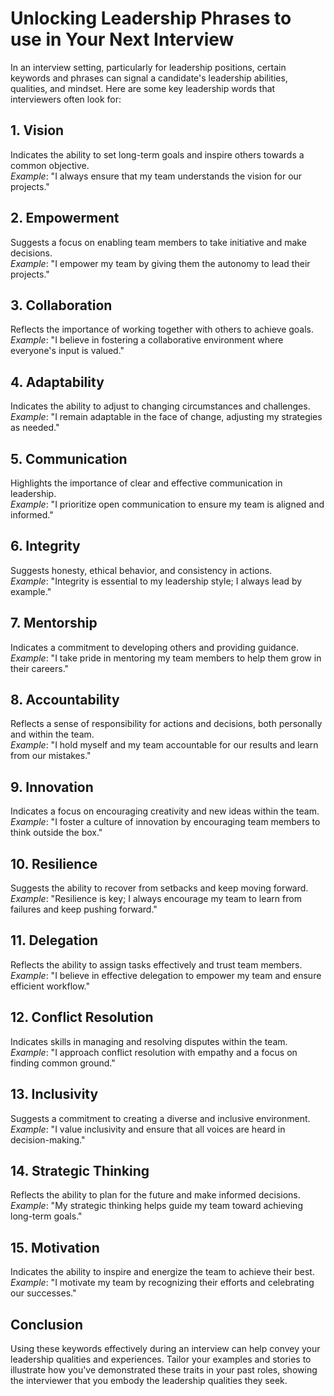 # Unlocking Leadership Phrases to use in Your Next Interview

In an interview setting, particularly for leadership positions, certain keywords and phrases can signal a candidate's leadership abilities, qualities, and mindset. Here are some key leadership words that interviewers often look for:

## 1. Vision
Indicates the ability to set long-term goals and inspire others towards a common objective.  
*Example*: "I always ensure that my team understands the vision for our projects."

## 2. Empowerment
Suggests a focus on enabling team members to take initiative and make decisions.  
*Example*: "I empower my team by giving them the autonomy to lead their projects."

## 3. Collaboration
Reflects the importance of working together with others to achieve goals.  
*Example*: "I believe in fostering a collaborative environment where everyone's input is valued."

## 4. Adaptability
Indicates the ability to adjust to changing circumstances and challenges.  
*Example*: "I remain adaptable in the face of change, adjusting my strategies as needed."

## 5. Communication
Highlights the importance of clear and effective communication in leadership.  
*Example*: "I prioritize open communication to ensure my team is aligned and informed."

## 6. Integrity
Suggests honesty, ethical behavior, and consistency in actions.  
*Example*: "Integrity is essential to my leadership style; I always lead by example."

## 7. Mentorship
Indicates a commitment to developing others and providing guidance.  
*Example*: "I take pride in mentoring my team members to help them grow in their careers."

## 8. Accountability
Reflects a sense of responsibility for actions and decisions, both personally and within the team.  
*Example*: "I hold myself and my team accountable for our results and learn from our mistakes."

## 9. Innovation
Indicates a focus on encouraging creativity and new ideas within the team.  
*Example*: "I foster a culture of innovation by encouraging team members to think outside the box."

## 10. Resilience
Suggests the ability to recover from setbacks and keep moving forward.  
*Example*: "Resilience is key; I always encourage my team to learn from failures and keep pushing forward."

## 11. Delegation
Reflects the ability to assign tasks effectively and trust team members.  
*Example*: "I believe in effective delegation to empower my team and ensure efficient workflow."

## 12. Conflict Resolution
Indicates skills in managing and resolving disputes within the team.  
*Example*: "I approach conflict resolution with empathy and a focus on finding common ground."

## 13. Inclusivity
Suggests a commitment to creating a diverse and inclusive environment.  
*Example*: "I value inclusivity and ensure that all voices are heard in decision-making."

## 14. Strategic Thinking
Reflects the ability to plan for the future and make informed decisions.  
*Example*: "My strategic thinking helps guide my team toward achieving long-term goals."

## 15. Motivation
Indicates the ability to inspire and energize the team to achieve their best.  
*Example*: "I motivate my team by recognizing their efforts and celebrating our successes."

## Conclusion
Using these keywords effectively during an interview can help convey your leadership qualities and experiences. Tailor your examples and stories to illustrate how you've demonstrated these traits in your past roles, showing the interviewer that you embody the leadership qualities they seek.

